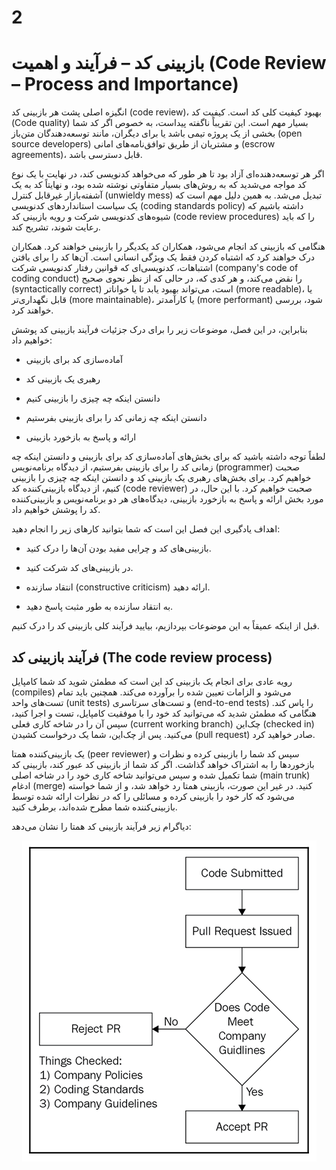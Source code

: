 # 2
# بازبینی کد – فرآیند و اهمیت (Code Review – Process and Importance)
انگیزه اصلی پشت هر بازبینی کد (code review)، بهبود کیفیت کلی کد است. کیفیت کد (Code quality) بسیار مهم است. این تقریباً ناگفته پیداست، به خصوص اگر کد شما بخشی از یک پروژه تیمی باشد یا برای دیگران، مانند توسعه‌دهندگان متن‌باز (open source developers) و مشتریان از طریق توافق‌نامه‌های امانی (escrow agreements)، قابل دسترسی باشد.

اگر هر توسعه‌دهنده‌ای آزاد بود تا هر طور که می‌خواهد کدنویسی کند، در نهایت با یک نوع کد مواجه می‌شدید که به روش‌های بسیار متفاوتی نوشته شده بود، و نهایتاً کد به یک آشفته‌بازار غیرقابل کنترل (unwieldy mess) تبدیل می‌شد. به همین دلیل مهم است که یک سیاست استانداردهای کدنویسی (coding standards policy) داشته باشیم که شیوه‌های کدنویسی شرکت و رویه بازبینی کد (code review procedures) را که باید رعایت شوند، تشریح کند.

هنگامی که بازبینی کد انجام می‌شود، همکاران کد یکدیگر را بازبینی خواهند کرد. همکاران درک خواهند کرد که اشتباه کردن فقط یک ویژگی انسانی است. آن‌ها کد را برای یافتن اشتباهات، کدنویسی‌ای که قوانین رفتار کدنویسی شرکت (company's code of coding conduct) را نقض می‌کند، و هر کدی که، در حالی که از نظر نحوی صحیح (syntactically correct) است، می‌تواند بهبود یابد تا یا خواناتر (more readable)، یا قابل نگهداری‌تر (more maintainable)، یا کارآمدتر (more performant) شود، بررسی خواهند کرد.


بنابراین، در این فصل، موضوعات زیر را برای درک جزئیات فرآیند بازبینی کد پوشش خواهیم داد:

+ آماده‌سازی کد برای بازبینی

+ رهبری یک بازبینی کد

+ دانستن اینکه چه چیزی را بازبینی کنیم

+ دانستن اینکه چه زمانی کد را برای بازبینی بفرستیم

+ ارائه و پاسخ به بازخورد بازبینی

لطفاً توجه داشته باشید که برای بخش‌های آماده‌سازی کد برای بازبینی و دانستن اینکه چه زمانی کد را برای بازبینی بفرستیم، از دیدگاه برنامه‌نویس (programmer) صحبت خواهیم کرد. برای بخش‌های رهبری یک بازبینی کد و دانستن اینکه چه چیزی را بازبینی کنیم، از دیدگاه بازبینی‌کننده کد (code reviewer) صحبت خواهیم کرد. با این حال، در مورد بخش ارائه و پاسخ به بازخورد بازبینی، دیدگاه‌های هر دو برنامه‌نویس و بازبینی‌کننده کد را پوشش خواهیم داد.

اهداف یادگیری این فصل این است که شما بتوانید کارهای زیر را انجام دهید:

+ بازبینی‌های کد و چرایی مفید بودن آن‌ها را درک کنید.

+ در بازبینی‌های کد شرکت کنید.

+ انتقاد سازنده (constructive criticism) ارائه دهید.

+ به انتقاد سازنده به طور مثبت پاسخ دهید.

قبل از اینکه عمیقاً به این موضوعات بپردازیم، بیایید فرآیند کلی بازبینی کد را درک کنیم.

## فرآیند بازبینی کد (The code review process)
رویه عادی برای انجام یک بازبینی کد این است که مطمئن شوید کد شما کامپایل (compiles) می‌شود و الزامات تعیین شده را برآورده می‌کند. همچنین باید تمام تست‌های واحد (unit tests) و تست‌های سرتاسری (end-to-end tests) را پاس کند. هنگامی که مطمئن شدید که می‌توانید کد خود را با موفقیت کامپایل، تست و اجرا کنید، سپس آن را در شاخه کاری فعلی (current working branch) چک‌این (checked in) می‌کنید. پس از چک‌این، شما یک درخواست کشیدن (pull request) صادر خواهید کرد.

یک بازبینی‌کننده همتا (peer reviewer) سپس کد شما را بازبینی کرده و نظرات و بازخوردها را به اشتراک خواهد گذاشت. اگر کد شما از بازبینی کد عبور کند، بازبینی کد شما تکمیل شده و سپس می‌توانید شاخه کاری خود را در شاخه اصلی (main trunk) ادغام (merge) کنید. در غیر این صورت، بازبینی همتا رد خواهد شد، و از شما خواسته می‌شود که کار خود را بازبینی کرده و مسائلی را که در نظرات ارائه شده توسط بازبینی‌کننده شما مطرح شده‌اند، برطرف کنید.


دیاگرام زیر فرآیند بازبینی کد همتا را نشان می‌دهد:
<div align="center">
  
  ![Conventions-UsedThis-Book](../../assets/image/02/Table%202-1.png) 
  
</div>
